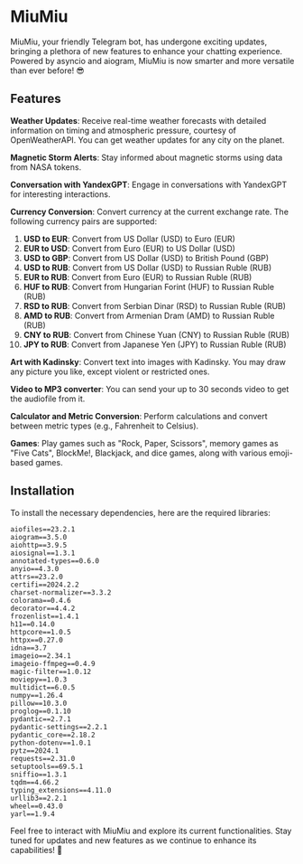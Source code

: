 # MiuMiu

MiuMiu, your friendly Telegram bot, has undergone exciting updates, bringing a plethora of new features to enhance your
chatting experience. Powered by asyncio and aiogram, MiuMiu is now smarter and more versatile than ever before! 😎

## Features

**Weather Updates**: Receive real-time weather forecasts with detailed information on timing and atmospheric pressure, 
courtesy of OpenWeatherAPI. You can get weather updates for any city on the planet.

**Magnetic Storm Alerts**: Stay informed about magnetic storms using data from NASA tokens.

**Conversation with YandexGPT**: Engage in conversations with YandexGPT for interesting interactions.

**Currency Conversion**: Convert currency at the current exchange rate. The following currency pairs are supported:

1. **USD to EUR**: Convert from US Dollar (USD) to Euro (EUR)
2. **EUR to USD**: Convert from Euro (EUR) to US Dollar (USD)
3. **USD to GBP**: Convert from US Dollar (USD) to British Pound (GBP)
4. **USD to RUB**: Convert from US Dollar (USD) to Russian Ruble (RUB)
5. **EUR to RUB**: Convert from Euro (EUR) to Russian Ruble (RUB)
6. **HUF to RUB**: Convert from Hungarian Forint (HUF) to Russian Ruble (RUB)
7. **RSD to RUB**: Convert from Serbian Dinar (RSD) to Russian Ruble (RUB)
8. **AMD to RUB**: Convert from Armenian Dram (AMD) to Russian Ruble (RUB)
9. **CNY to RUB**: Convert from Chinese Yuan (CNY) to Russian Ruble (RUB)
10. **JPY to RUB**: Convert from Japanese Yen (JPY) to Russian Ruble (RUB)

**Art with Kadinsky**: Convert text into images with Kadinsky. You may draw any picture you like, 
except violent or restricted ones.

**Video to MP3 converter**: You can send your up to 30 seconds video to get the audiofile from it.

**Calculator and Metric Conversion**: Perform calculations and convert between metric types 
(e.g., Fahrenheit to Celsius).

**Games**: Play games such as "Rock, Paper, Scissors", memory games as "Five Cats", BlockMe!, Blackjack, and dice games, 
along with various emoji-based games.

## Installation

To install the necessary dependencies, here are the required libraries:

```plaintext
aiofiles==23.2.1
aiogram==3.5.0
aiohttp==3.9.5
aiosignal==1.3.1
annotated-types==0.6.0
anyio==4.3.0
attrs==23.2.0
certifi==2024.2.2
charset-normalizer==3.3.2
colorama==0.4.6
decorator==4.4.2
frozenlist==1.4.1
h11==0.14.0
httpcore==1.0.5
httpx==0.27.0
idna==3.7
imageio==2.34.1
imageio-ffmpeg==0.4.9
magic-filter==1.0.12
moviepy==1.0.3
multidict==6.0.5
numpy==1.26.4
pillow==10.3.0
proglog==0.1.10
pydantic==2.7.1
pydantic-settings==2.2.1
pydantic_core==2.18.2
python-dotenv==1.0.1
pytz==2024.1
requests==2.31.0
setuptools==69.5.1
sniffio==1.3.1
tqdm==4.66.2
typing_extensions==4.11.0
urllib3==2.2.1
wheel==0.43.0
yarl==1.9.4
```

Feel free to interact with MiuMiu and explore its current functionalities.
Stay tuned for updates and new features as we continue to enhance its capabilities! 🚀
